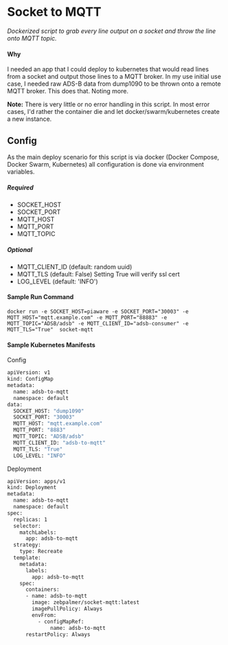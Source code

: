 # Socket to MQTT
*Dockerized script to grab every line output on a socket and throw the line onto MQTT topic.*

#### Why
I needed an app that I could deploy to kubernetes that would read lines from a socket and output 
 those lines to a MQTT broker. In my use initial use case, I needed raw ADS-B data from dump1090
 to be thrown onto a remote MQTT broker. This does that. Noting more. 

**Note:** There is very little or no error handling in this script. In most error cases, I'd rather
 the container die and let docker/swarm/kubernetes create a new instance. 

## Config
As the main deploy scenario for this script is via docker (Docker Compose, Docker Swarm, 
Kubernetes) all configuration is done via environment variables. 


##### Required
* SOCKET_HOST
* SOCKET_PORT
* MQTT_HOST
* MQTT_PORT
* MQTT_TOPIC 


##### Optional
* MQTT_CLIENT_ID (default: random uuid)
* MQTT_TLS (default: False) Setting True will verify ssl cert
* LOG_LEVEL (default: 'INFO')

#### Sample Run Command

`docker run -e SOCKET_HOST=piaware -e SOCKET_PORT="30003" -e MQTT_HOST="mqtt.example.com" -e MQTT_PORT="88883" -e MQTT_TOPIC="ADSB/adsb" -e MQTT_CLIENT_ID="adsb-consumer" -e MQTT_TLS="True"  socket-mqtt`


#### Sample Kubernetes Manifests

Config 

```bash
apiVersion: v1
kind: ConfigMap
metadata:
  name: adsb-to-mqtt
  namespace: default
data:
  SOCKET_HOST: "dump1090"
  SOCKET_PORT: "30003"
  MQTT_HOST: "mqtt.example.com"
  MQTT_PORT: "8883"
  MQTT_TOPIC: "ADSB/adsb"
  MQTT_CLIENT_ID: "adsb-to-mqtt"
  MQTT_TLS: "True"
  LOG_LEVEL: "INFO"

```

Deployment

```bash
apiVersion: apps/v1
kind: Deployment
metadata:
  name: adsb-to-mqtt
  namespace: default
spec:
  replicas: 1
  selector:
    matchLabels:
      app: adsb-to-mqtt
  strategy:
    type: Recreate
  template:
    metadata:
      labels:
        app: adsb-to-mqtt
    spec:
      containers:
      - name: adsb-to-mqtt
        image: zebpalmer/socket-mqtt:latest
        imagePullPolicy: Always
        envFrom:
          - configMapRef:
              name: adsb-to-mqtt
      restartPolicy: Always


```